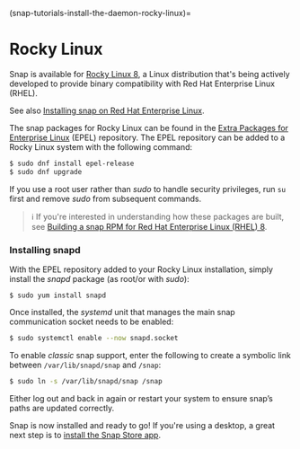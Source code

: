 (snap-tutorials-install-the-daemon-rocky-linux)=
# Rocky Linux

Snap is available for [Rocky Linux 8](https://rockylinux.org/), a Linux distribution that's being actively developed to provide binary compatibility with Red Hat Enterprise Linux (RHEL).

See also [Installing snap on Red Hat Enterprise Linux](/).

The snap packages for Rocky Linux can be found in the [Extra Packages for Enterprise Linux](https://fedoraproject.org/wiki/EPEL) (EPEL) repository.  The EPEL repository can be added to a Rocky Linux system with the following command:

```bash
$ sudo dnf install epel-release
$ sudo dnf upgrade
```

If you use a root user rather than _sudo_ to handle security privileges, run `su` first and remove _sudo_ from subsequent commands.

 > :information_source: If you're interested in understanding how these packages are built, see  [Building a snap RPM for Red Hat Enterprise Linux (RHEL) 8](/).

### Installing snapd

With the EPEL repository added to your Rocky Linux installation, simply install the *snapd* package (as root/or with _sudo_):

```no-highlight
$ sudo yum install snapd
```

Once installed, the *systemd* unit that manages the main snap communication socket needs to be enabled:

```bash
$ sudo systemctl enable --now snapd.socket
```

To enable *classic* snap support, enter the following to create a symbolic link between `/var/lib/snapd/snap` and `/snap`:

```bash
$ sudo ln -s /var/lib/snapd/snap /snap
```

Either log out and back in again or restart your system to ensure snap’s paths are updated correctly.

Snap is now installed and ready to go!  If you're using a desktop, a great next step is to [install the Snap Store app](/).

